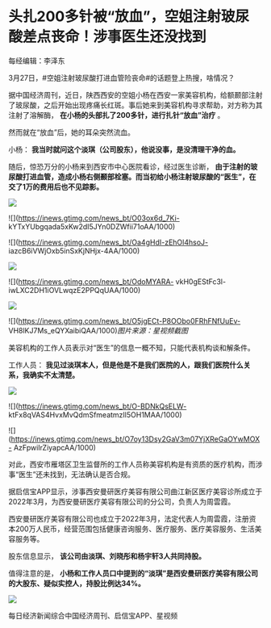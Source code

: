 # 头扎200多针被“放血”，空姐注射玻尿酸差点丧命！涉事医生还没找到

每经编辑：李泽东

3月27日，#空姐注射玻尿酸打进血管险丧命#的话题登上热搜，啥情况？

据中国经济周刊，近日，陕西西安的空姐小杨在西安一家美容机构，给额颞部注射了玻尿酸，之后开始出现疼痛长红斑。事后她来到美容机构寻求帮助，对方称为其注射了溶解酶，
**在小杨的头部扎了200多针，进行扎针“放血”治疗** 。

然而就在“放血”后，她的耳朵突然流血。

小杨： **我当时就问这个淡琪（公司股东），他说没事，是没清理干净的血。**

随后，惊恐万分的小杨来到西安市中心医院看诊，经过医生诊断，
**由于注射的玻尿酸打进血管，造成小杨右侧颞部栓塞。而当初给小杨注射玻尿酸的“医生”，在交了1万的费用后也不见踪影。**

![](https://inews.gtimg.com/news_bt/OTSJvzvIjSzEvKspzWakGZnLdq6hRohqvVtMkzqBfz3F8AA/1000)

![](https://inews.gtimg.com/news_bt/O03ox6d_7Ki-
kYTxYUbgqada5xKw2dI5JYn0DZWfii71oAA/1000)

![](https://inews.gtimg.com/news_bt/Oa4gHdI-zEhOl4hsoJ-
iazcB6iVWjOxb5inSxKjNHjx-4AA/1000)

![](https://inews.gtimg.com/news_bt/OfSNwBhFEkyP9_FmE3Yoqws2r3m5eAi7j1NHBKPxgMfvEAA/1000)

![](https://inews.gtimg.com/news_bt/OdoMYARA-
vkH0gEStFc3l-iwLXC2DH1iOVLwqzE2PPQqUAA/1000)

![](https://inews.gtimg.com/news_bt/OicoJdsHDFJnAabADHjGwKr9jOStbp9CZDcmgo6-wtHrAAA/1000)

![](https://inews.gtimg.com/news_bt/O5jgECt-P8OObo0FRhFNfUuEv-
VH8lKJ7Ms_eQYXaibiQAA/1000)_图片来源：星视频截图_

美容机构的工作人员表示对“医生”的信息一概不知，只能代表机构谈和解条件。

工作人员： **我见过淡琪本人，但是他是不是我们医院的人，跟我们医院什么关系，我确实不太清楚。**

![](https://inews.gtimg.com/news_bt/O3QyJokoPCrd8UDSU8H36AFcF8RunRPJTViSTEUg4TybkAA/1000)

![](https://inews.gtimg.com/news_bt/O-BDNkQsELW-
ktFx8qVAS4HvxMvQdmSfmeatmzIl5OH1MAA/1000)

![](https://inews.gtimg.com/news_bt/O7oy13Dsy2GaV3m07YjXReGaOYwMOX-
AzFpwiIrZiyapcAA/1000)

对此，西安市雁塔区卫生监督所的工作人员称美容机构是有资质的医疗机构，而涉事“医生”还未找到，无法确认是否合规。

据启信宝APP显示，涉事西安曼研医疗美容有限公司曲江新区医疗美容诊所成立于2022年3月，为西安曼研医疗美容有限公司的分公司，负责人为周雲霞。

西安曼研医疗美容有限公司也成立于2022年3月，法定代表人为周雲霞，注册资本200万人民币，经营范围包括健康咨询服务、医疗服务、医疗美容服务、生活美容服务等。

股东信息显示， **该公司由淡琪、刘晓彤和杨宇轩3人共同持股。**

值得注意的是， **小杨和工作人员口中提到的“淡琪”是西安曼研医疗美容有限公司的大股东、疑似实控人，持股比例达34%。**

![](https://inews.gtimg.com/news_bt/O1w89nlNTWvO3Vj95e84dYXzhk82XH5cgzSEWyZaiJhqsAA/1000)

每日经济新闻综合中国经济周刊、启信宝APP、星视频

